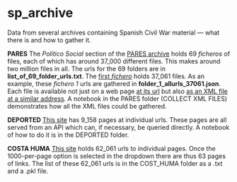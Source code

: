 # sp_archive
Data from several archives containing Spanish Civil War material — what there is and how to gather it.

**PARES**
The *Político Social* section of the [PARES archive](http://pares.mcu.es/ParesBusquedas20/catalogo/contiene/7321975) holds 69 *ficheros* of files, each of which has around 37_000 different files. This makes around two million files in all. The urls for the 69 folders are in **list_of_69_folder_urls.txt**. The [first *fichero*](http://pares.mcu.es/ParesBusquedas20/catalogo/contiene/7523902) holds 37_061 files. As an example, these *fichero 1* urls are gathered in **folder_1_allurls_37061.json**. Each file is available not just on a web page [at its url](http://pares.mcu.es/ParesBusquedas20/catalogo/description/12223783) but also [as an XML file at a similar address](http://pares.mcu.es/ParesBusquedas20/catalogo/description/exportEAD/12223783). A notebook in the PARES folder (COLLECT XML FILES) demonstrates how all the XML files could be gathered.


**DEPORTED**
[This site](https://banc.memoria.gencat.cat/ca/app/#/results/deportats?) has 9_158 pages at individual urls. These pages are all served from an API which can, if necessary, be queried directly. A notebook of how to do it is in the DEPORTED folder.


**COSTA HUMA**
[This site](https://dedalo4.bancmemorial.extranet.gencat.cat/web_mdcat_cost_huma/) holds 62_061 urls to individual pages. Once the 1000-per-page option is selected in the dropdown there are thus 63 pages of links. The list of these 62_061 urls is in the COST_HUMA folder as a .txt and a .pkl file.



